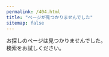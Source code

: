 ```yaml
---
permalink: /404.html
title: "ページが見つかりませんでした"
sitemap: false
---
```


お探しのページは見つかりませんでした。  
検索をお試しください。

<script type="text/javascript">
  var GOOG_FIXURL_LANG = 'ja';
  var GOOG_FIXURL_SITE = '{{ site.url }}'
</script>
<script type="text/javascript" src="//linkhelp.clients.google.com/tbproxy/lh/wm/fixurl.js"></script>
